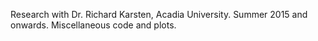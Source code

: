 Research with Dr. Richard Karsten, Acadia University. 
Summer 2015 and onwards. Miscellaneous code and plots.
